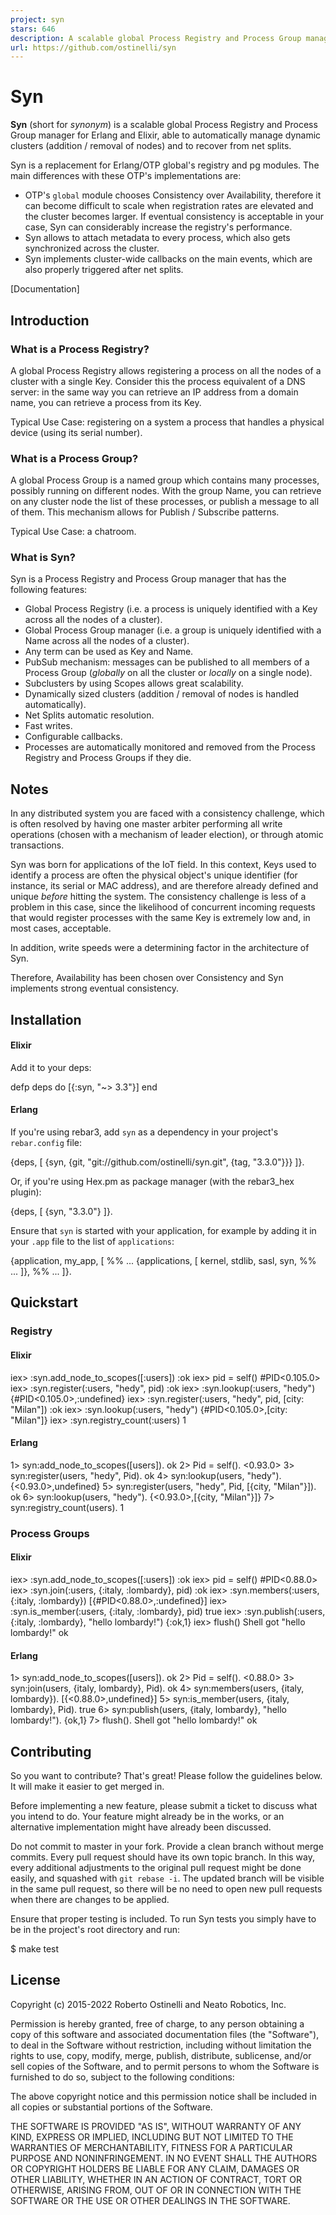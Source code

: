 ```yaml
---
project: syn
stars: 646
description: A scalable global Process Registry and Process Group manager for Erlang and Elixir.
url: https://github.com/ostinelli/syn
---
```


Syn
===

**Syn** (short for _synonym_) is a scalable global Process Registry and Process Group manager for Erlang and Elixir, able to automatically manage dynamic clusters (addition / removal of nodes) and to recover from net splits.

Syn is a replacement for Erlang/OTP global's registry and pg modules. The main differences with these OTP's implementations are:

-   OTP's `global` module chooses Consistency over Availability, therefore it can become difficult to scale when registration rates are elevated and the cluster becomes larger. If eventual consistency is acceptable in your case, Syn can considerably increase the registry's performance.
-   Syn allows to attach metadata to every process, which also gets synchronized across the cluster.
-   Syn implements cluster-wide callbacks on the main events, which are also properly triggered after net splits.

\[Documentation\]

Introduction
------------

### What is a Process Registry?

A global Process Registry allows registering a process on all the nodes of a cluster with a single Key. Consider this the process equivalent of a DNS server: in the same way you can retrieve an IP address from a domain name, you can retrieve a process from its Key.

Typical Use Case: registering on a system a process that handles a physical device (using its serial number).

### What is a Process Group?

A global Process Group is a named group which contains many processes, possibly running on different nodes. With the group Name, you can retrieve on any cluster node the list of these processes, or publish a message to all of them. This mechanism allows for Publish / Subscribe patterns.

Typical Use Case: a chatroom.

### What is Syn?

Syn is a Process Registry and Process Group manager that has the following features:

-   Global Process Registry (i.e. a process is uniquely identified with a Key across all the nodes of a cluster).
-   Global Process Group manager (i.e. a group is uniquely identified with a Name across all the nodes of a cluster).
-   Any term can be used as Key and Name.
-   PubSub mechanism: messages can be published to all members of a Process Group (_globally_ on all the cluster or _locally_ on a single node).
-   Subclusters by using Scopes allows great scalability.
-   Dynamically sized clusters (addition / removal of nodes is handled automatically).
-   Net Splits automatic resolution.
-   Fast writes.
-   Configurable callbacks.
-   Processes are automatically monitored and removed from the Process Registry and Process Groups if they die.

Notes
-----

In any distributed system you are faced with a consistency challenge, which is often resolved by having one master arbiter performing all write operations (chosen with a mechanism of leader election), or through atomic transactions.

Syn was born for applications of the IoT field. In this context, Keys used to identify a process are often the physical object's unique identifier (for instance, its serial or MAC address), and are therefore already defined and unique _before_ hitting the system. The consistency challenge is less of a problem in this case, since the likelihood of concurrent incoming requests that would register processes with the same Key is extremely low and, in most cases, acceptable.

In addition, write speeds were a determining factor in the architecture of Syn.

Therefore, Availability has been chosen over Consistency and Syn implements strong eventual consistency.

Installation
------------

#### Elixir

Add it to your deps:

defp deps do
  \[{:syn, "~> 3.3"}\]
end

#### Erlang

If you're using rebar3, add `syn` as a dependency in your project's `rebar.config` file:

{deps, \[
  {syn, {git, "git://github.com/ostinelli/syn.git", {tag, "3.3.0"}}}
\]}.

Or, if you're using Hex.pm as package manager (with the rebar3\_hex plugin):

{deps, \[
  {syn, "3.3.0"}
\]}.

Ensure that `syn` is started with your application, for example by adding it in your `.app` file to the list of `applications`:

{application, my\_app, \[
    %% ...
    {applications, \[
        kernel,
        stdlib,
        sasl,
        syn,
        %% ...
    \]},
    %% ...
\]}.

Quickstart
----------

### Registry

#### Elixir

iex\> :syn.add\_node\_to\_scopes(\[:users\])
:ok
iex\> pid \= self()
#PID<0.105.0>
iex\> :syn.register(:users, "hedy", pid)
:ok
iex\> :syn.lookup(:users, "hedy")
{#PID<0.105.0>,:undefined}
iex\> :syn.register(:users, "hedy", pid, \[city: "Milan"\])
:ok
iex> :syn.lookup(:users, "hedy")
{#PID<0.105.0>,\[city: "Milan"\]}
iex\> :syn.registry\_count(:users)
1

#### Erlang

1\> syn:add\_node\_to\_scopes(\[users\]).
ok
2\> Pid \= self().
<0.93.0\>
3\> syn:register(users, "hedy", Pid).
ok
4\> syn:lookup(users, "hedy").
{<0.93.0\>,undefined}
5\> syn:register(users, "hedy", Pid, \[{city, "Milan"}\]).
ok
6\> syn:lookup(users, "hedy").
{<0.93.0\>,\[{city, "Milan"}\]}
7\> syn:registry\_count(users).
1

### Process Groups

#### Elixir

iex\> :syn.add\_node\_to\_scopes(\[:users\])
:ok
iex\> pid \= self()
#PID<0.88.0>
iex\> :syn.join(:users, {:italy, :lombardy}, pid)
:ok
iex\> :syn.members(:users, {:italy, :lombardy})
\[{#PID<0.88.0>,:undefined}\]
iex\> :syn.is\_member(:users, {:italy, :lombardy}, pid)
true
iex\> :syn.publish(:users, {:italy, :lombardy}, "hello lombardy!")
{:ok,1}
iex> flush()
Shell got "hello lombardy!"
ok

#### Erlang

1\> syn:add\_node\_to\_scopes(\[users\]).
ok
2\> Pid \= self().
<0.88.0\>
3\> syn:join(users, {italy, lombardy}, Pid).
ok
4\> syn:members(users, {italy, lombardy}).
\[{<0.88.0\>,undefined}\]
5\> syn:is\_member(users, {italy, lombardy}, Pid).
true
6\> syn:publish(users, {italy, lombardy}, "hello lombardy!").
{ok,1}
7\> flush().
Shell got "hello lombardy!"
ok

Contributing
------------

So you want to contribute? That's great! Please follow the guidelines below. It will make it easier to get merged in.

Before implementing a new feature, please submit a ticket to discuss what you intend to do. Your feature might already be in the works, or an alternative implementation might have already been discussed.

Do not commit to master in your fork. Provide a clean branch without merge commits. Every pull request should have its own topic branch. In this way, every additional adjustments to the original pull request might be done easily, and squashed with `git rebase -i`. The updated branch will be visible in the same pull request, so there will be no need to open new pull requests when there are changes to be applied.

Ensure that proper testing is included. To run Syn tests you simply have to be in the project's root directory and run:

$ make test

License
-------

Copyright (c) 2015-2022 Roberto Ostinelli and Neato Robotics, Inc.

Permission is hereby granted, free of charge, to any person obtaining a copy of this software and associated documentation files (the "Software"), to deal in the Software without restriction, including without limitation the rights to use, copy, modify, merge, publish, distribute, sublicense, and/or sell copies of the Software, and to permit persons to whom the Software is furnished to do so, subject to the following conditions:

The above copyright notice and this permission notice shall be included in all copies or substantial portions of the Software.

THE SOFTWARE IS PROVIDED "AS IS", WITHOUT WARRANTY OF ANY KIND, EXPRESS OR IMPLIED, INCLUDING BUT NOT LIMITED TO THE WARRANTIES OF MERCHANTABILITY, FITNESS FOR A PARTICULAR PURPOSE AND NONINFRINGEMENT. IN NO EVENT SHALL THE AUTHORS OR COPYRIGHT HOLDERS BE LIABLE FOR ANY CLAIM, DAMAGES OR OTHER LIABILITY, WHETHER IN AN ACTION OF CONTRACT, TORT OR OTHERWISE, ARISING FROM, OUT OF OR IN CONNECTION WITH THE SOFTWARE OR THE USE OR OTHER DEALINGS IN THE SOFTWARE.
